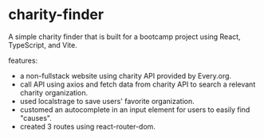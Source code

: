 # charity-finder

A simple charity finder that is built for a bootcamp project using React, TypeScript, and Vite.

features: 
- a non-fullstack website using charity API provided by Every.org.
- call API using axios and fetch data from charity API to search a relevant charity organization.
- used localstrage to save users' favorite organization.
- customed an autocomplete in an input element for users to easily find "causes".
- created 3 routes using react-router-dom.

